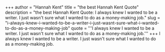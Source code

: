 +++
author = "Hannah Kent"
title = "the best Hannah Kent Quote"
description = "the best Hannah Kent Quote: I always knew I wanted to be a writer. I just wasn't sure what I wanted to do as a money-making job."
slug = "i-always-knew-i-wanted-to-be-a-writer-i-just-wasnt-sure-what-i-wanted-to-do-as-a-money-making-job"
quote = '''I always knew I wanted to be a writer. I just wasn't sure what I wanted to do as a money-making job.'''
+++
I always knew I wanted to be a writer. I just wasn't sure what I wanted to do as a money-making job.
